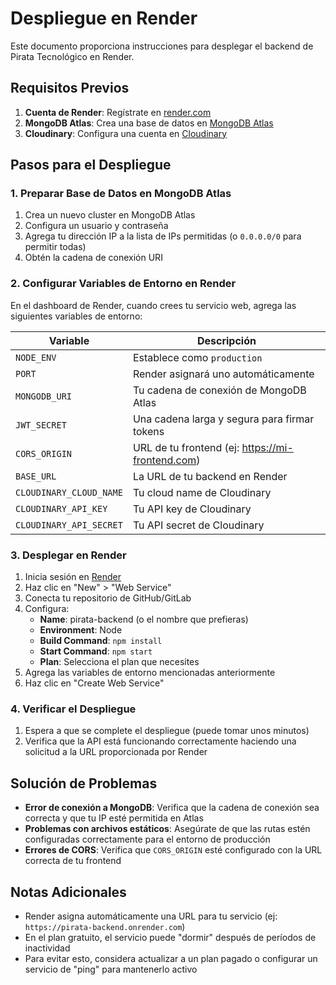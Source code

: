 # Despliegue en Render

Este documento proporciona instrucciones para desplegar el backend de Pirata Tecnológico en Render.

## Requisitos Previos

1. **Cuenta de Render**: Regístrate en [render.com](https://render.com)
2. **MongoDB Atlas**: Crea una base de datos en [MongoDB Atlas](https://www.mongodb.com/cloud/atlas)
3. **Cloudinary**: Configura una cuenta en [Cloudinary](https://cloudinary.com)

## Pasos para el Despliegue

### 1. Preparar Base de Datos en MongoDB Atlas

1. Crea un nuevo cluster en MongoDB Atlas
2. Configura un usuario y contraseña
3. Agrega tu dirección IP a la lista de IPs permitidas (o `0.0.0.0/0` para permitir todas)
4. Obtén la cadena de conexión URI

### 2. Configurar Variables de Entorno en Render

En el dashboard de Render, cuando crees tu servicio web, agrega las siguientes variables de entorno:

| Variable | Descripción |
|----------|-------------|
| `NODE_ENV` | Establece como `production` |
| `PORT` | Render asignará uno automáticamente |
| `MONGODB_URI` | Tu cadena de conexión de MongoDB Atlas |
| `JWT_SECRET` | Una cadena larga y segura para firmar tokens |
| `CORS_ORIGIN` | URL de tu frontend (ej: https://mi-frontend.com) |
| `BASE_URL` | La URL de tu backend en Render |
| `CLOUDINARY_CLOUD_NAME` | Tu cloud name de Cloudinary |
| `CLOUDINARY_API_KEY` | Tu API key de Cloudinary |
| `CLOUDINARY_API_SECRET` | Tu API secret de Cloudinary |

### 3. Desplegar en Render

1. Inicia sesión en [Render](https://dashboard.render.com)
2. Haz clic en "New" > "Web Service"
3. Conecta tu repositorio de GitHub/GitLab
4. Configura:
   - **Name**: pirata-backend (o el nombre que prefieras)
   - **Environment**: Node
   - **Build Command**: `npm install`
   - **Start Command**: `npm start`
   - **Plan**: Selecciona el plan que necesites
5. Agrega las variables de entorno mencionadas anteriormente
6. Haz clic en "Create Web Service"

### 4. Verificar el Despliegue

1. Espera a que se complete el despliegue (puede tomar unos minutos)
2. Verifica que la API está funcionando correctamente haciendo una solicitud a la URL proporcionada por Render

## Solución de Problemas

- **Error de conexión a MongoDB**: Verifica que la cadena de conexión sea correcta y que tu IP esté permitida en Atlas
- **Problemas con archivos estáticos**: Asegúrate de que las rutas estén configuradas correctamente para el entorno de producción
- **Errores de CORS**: Verifica que `CORS_ORIGIN` esté configurado con la URL correcta de tu frontend

## Notas Adicionales

- Render asigna automáticamente una URL para tu servicio (ej: `https://pirata-backend.onrender.com`)
- En el plan gratuito, el servicio puede "dormir" después de períodos de inactividad
- Para evitar esto, considera actualizar a un plan pagado o configurar un servicio de "ping" para mantenerlo activo
